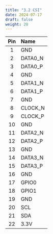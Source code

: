 ```yaml
---
title: "3.2 CSI"
date: 2024-07-17
draft: false
weight: 20
---
```


|Pin|Name|
|:---:|:---|
|1|GND|
|2|DATA0_N|
|3|DATA0_P|
|4|GND|
|5|DATA1_N|
|6|DATA1_P|
|7|GND|
|8|CLOCK_N|
|9|CLOCK_P|
|10|GND|
|11|DATA2_N|
|12|DATA2_P|
|13|GND|
|14|DATA3_N|
|15|DATA3_P|
|16|GND|
|17|GPIO0|
|18|GPIO1|
|19|GND|
|20|SCL|
|21|SDA|
|22|3.3V|
